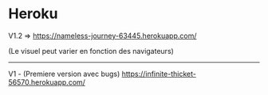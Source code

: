 
# Heroku 

V1.2 => https://nameless-journey-63445.herokuapp.com/

 (Le visuel peut varier en fonction des navigateurs)

-----------------------------------------------------------

V1 - (Premiere version avec bugs)
 https://infinite-thicket-56570.herokuapp.com/
 

 

 
